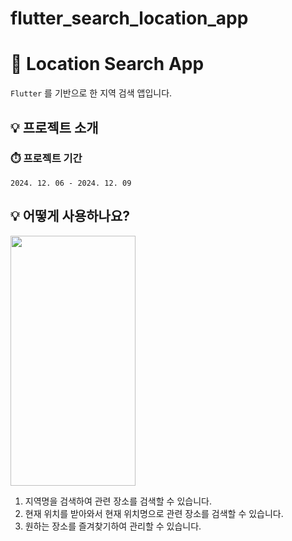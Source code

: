 # flutter_search_location_app

# 📍 Location Search App
``Flutter`` 를 기반으로 한 지역 검색 앱입니다.

## 💡 프로젝트 소개

### ⏱️ 프로젝트 기간
``2024. 12. 06 - 2024. 12. 09``

## 💡 어떻게 사용하나요?
<img src="https://github.com/suhyunChoo/search_location/blob/main/ezgif.com-video-to-gif-converter.gif" width="200" height="400"/>

1. 지역명을 검색하여 관련 장소를 검색할 수 있습니다.
2. 현재 위치를 받아와서 현재 위치명으로 관련 장소를 검색할 수 있습니다.
3. 원하는 장소를 즐겨찾기하여 관리할 수 있습니다.